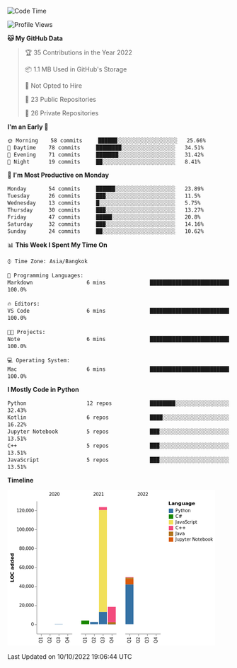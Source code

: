 <!--START_SECTION:waka-->
![Code Time](http://img.shields.io/badge/Code%20Time-838%20hrs%2041%20mins-blue)

![Profile Views](http://img.shields.io/badge/Profile%20Views-0-blue)

**🐱 My GitHub Data** 

> 🏆 35 Contributions in the Year 2022
 > 
> 📦 1.1 MB Used in GitHub's Storage 
 > 
> 🚫 Not Opted to Hire
 > 
> 📜 23 Public Repositories 
 > 
> 🔑 26 Private Repositories  
 > 
**I'm an Early 🐤** 

```text
🌞 Morning    58 commits     ██████░░░░░░░░░░░░░░░░░░░   25.66% 
🌆 Daytime    78 commits     ████████░░░░░░░░░░░░░░░░░   34.51% 
🌃 Evening    71 commits     ███████░░░░░░░░░░░░░░░░░░   31.42% 
🌙 Night      19 commits     ██░░░░░░░░░░░░░░░░░░░░░░░   8.41%

```
📅 **I'm Most Productive on Monday** 

```text
Monday       54 commits     ██████░░░░░░░░░░░░░░░░░░░   23.89% 
Tuesday      26 commits     ███░░░░░░░░░░░░░░░░░░░░░░   11.5% 
Wednesday    13 commits     █░░░░░░░░░░░░░░░░░░░░░░░░   5.75% 
Thursday     30 commits     ███░░░░░░░░░░░░░░░░░░░░░░   13.27% 
Friday       47 commits     █████░░░░░░░░░░░░░░░░░░░░   20.8% 
Saturday     32 commits     ███░░░░░░░░░░░░░░░░░░░░░░   14.16% 
Sunday       24 commits     ██░░░░░░░░░░░░░░░░░░░░░░░   10.62%

```


📊 **This Week I Spent My Time On** 

```text
⌚︎ Time Zone: Asia/Bangkok

💬 Programming Languages: 
Markdown                 6 mins              █████████████████████████   100.0%

🔥 Editors: 
VS Code                  6 mins              █████████████████████████   100.0%

🐱‍💻 Projects: 
Note                     6 mins              █████████████████████████   100.0%

💻 Operating System: 
Mac                      6 mins              █████████████████████████   100.0%

```

**I Mostly Code in Python** 

```text
Python                   12 repos            ████████░░░░░░░░░░░░░░░░░   32.43% 
Kotlin                   6 repos             ████░░░░░░░░░░░░░░░░░░░░░   16.22% 
Jupyter Notebook         5 repos             ███░░░░░░░░░░░░░░░░░░░░░░   13.51% 
C++                      5 repos             ███░░░░░░░░░░░░░░░░░░░░░░   13.51% 
JavaScript               5 repos             ███░░░░░░░░░░░░░░░░░░░░░░   13.51%

```


**Timeline**

![Chart not found](https://raw.githubusercontent.com/pntt3011/pntt3011/main/charts/bar_graph.png) 


 Last Updated on 10/10/2022 19:06:44 UTC
<!--END_SECTION:waka-->
